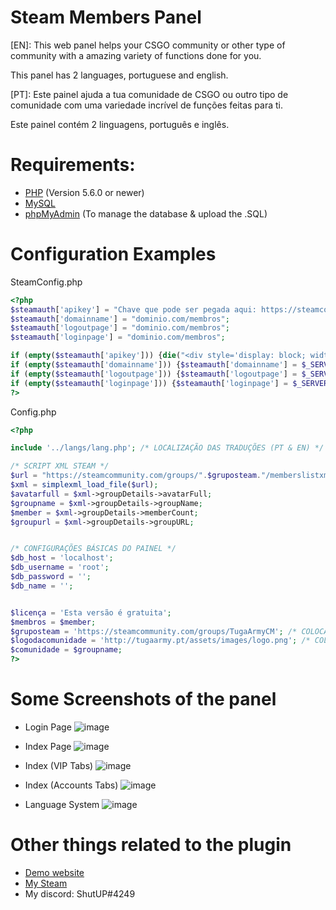 # Steam Members Panel

[EN]:
This web panel helps your CSGO community or other type of community with a amazing variety of functions done for you.

This panel has 2 languages, portuguese and english.

[PT]:
Este painel ajuda a tua comunidade de CSGO ou outro tipo de comunidade com uma variedade incrível de funções feitas para ti.

Este painel contém 2 linguagens, português e inglês.

# Requirements:
- [PHP](https://php.net/) (Version 5.6.0 or newer)
- [MySQL](https://www.mysql.com/)
- [phpMyAdmin](https://www.phpmyadmin.net/) (To manage the database & upload the .SQL)

# Configuration Examples
SteamConfig.php
```php
<?php
$steamauth['apikey'] = "Chave que pode ser pegada aqui: https://steamcommunity.com/dev/apikey"; 
$steamauth['domainname'] = "dominio.com/membros"; 
$steamauth['logoutpage'] = "dominio.com/membros"; 
$steamauth['loginpage'] = "dominio.com/membros"; 

if (empty($steamauth['apikey'])) {die("<div style='display: block; width: 100%; background-color: red; text-align: center;'>SteamAuth:<br>Please supply an API-Key!<br>Find this in steamauth/SteamConfig.php, Find the '<b>\$steamauth['apikey']</b>' Array. </div>");}
if (empty($steamauth['domainname'])) {$steamauth['domainname'] = $_SERVER['SERVER_NAME'];}
if (empty($steamauth['logoutpage'])) {$steamauth['logoutpage'] = $_SERVER['PHP_SELF'];}
if (empty($steamauth['loginpage'])) {$steamauth['loginpage'] = $_SERVER['PHP_SELF'];}
?>
```

Config.php
```php
<?php

include '../langs/lang.php'; /* LOCALIZAÇÃO DAS TRADUÇÕES (PT & EN) */

/* SCRIPT XML STEAM */
$url = "https://steamcommunity.com/groups/".$gruposteam."/memberslistxml/?xml=1";
$xml = simplexml_load_file($url);
$avatarfull = $xml->groupDetails->avatarFull;
$groupname = $xml->groupDetails->groupName;
$member = $xml->groupDetails->memberCount;
$groupurl = $xml->groupDetails->groupURL;


/* CONFIGURAÇÕES BÁSICAS DO PAINEL */
$db_host = 'localhost';
$db_username = 'root';
$db_password = '';
$db_name = '';


$licença = 'Esta versão é gratuita';
$membros = $member;
$gruposteam = 'https://steamcommunity.com/groups/TugaArmyCM'; /* COLOCA AQUI O LINK DO GRUPO DA STEAM */
$logodacomunidade = 'http://tugaarmy.pt/assets/images/logo.png'; /* COLOCA AQUI O LINK DO LOGÓTIPO DA TUA COMUNIDADE (PNG) */
$comunidade = $groupname;
?>
```

# Some Screenshots of the panel
- Login Page
![image](https://user-images.githubusercontent.com/41197101/59125477-610fd400-895a-11e9-92ea-490b2511ad28.png)

- Index Page 
![image](https://user-images.githubusercontent.com/41197101/59125513-75ec6780-895a-11e9-8810-da396d4d16eb.png)

- Index (VIP Tabs)
![image](https://user-images.githubusercontent.com/41197101/59125548-8dc3eb80-895a-11e9-8def-083d10237908.png)

- Index (Accounts Tabs)
![image](https://user-images.githubusercontent.com/41197101/59125579-a7653300-895a-11e9-9733-0ce4b50c40c5.png)

- Language System
![image](https://user-images.githubusercontent.com/41197101/59125603-b6e47c00-895a-11e9-9c1e-f67847fd1a0e.png)

# Other things related to the plugin
- [Demo website](https://tugaarmy.pt/membros/)
- [My Steam](https://steamcommunity.com/id/ShutAP1337)
- My discord: ShutUP#4249
